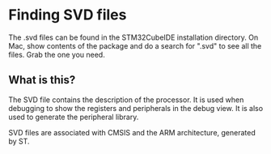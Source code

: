 # Finding SVD files
The .svd files can be found in the STM32CubeIDE installation directory. On Mac, show contents of the package and do a search for ".svd" to see all the files. Grab the one you need.

## What is this?
The SVD file contains the description of the processor. It is used when debugging to show the registers and peripherals in the debug view. It is also used to generate the peripheral library.

SVD files are associated with CMSIS and the ARM architecture, generated by ST.
